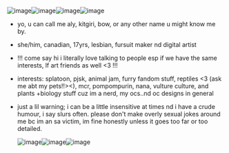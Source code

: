 ![image](https://github.com/user-attachments/assets/d2e33c0e-c4f7-443c-b58d-267248a148ae)![image](https://github.com/user-attachments/assets/81de24d6-1750-476f-ace9-787665c56f25)![image](https://github.com/user-attachments/assets/024b2eb0-1647-4542-b890-0298de6b1cfa)![image](https://github.com/user-attachments/assets/49295ec5-6ed5-4c97-96ee-67db5ff62f5b)

- yo, u can call me aly, kitgiri, bow, or any other name u might know me by.
- she/him, canadian, 17yrs, lesbian, fursuit maker nd digital artist
- !!! come say hi i literally love talking to people esp if we have the same interests, lf art friends as well <3 !!!

- interests: splatoon, pjsk, animal jam, furry fandom stuff, reptiles <3 (ask me abt my pets!!><), mcr, pompompurin, nana, vulture culture, and plants +biology stuff cuz im a nerd, my ocs..nd oc designs in general
- just a lil warning; i can be a little insensitive at times nd i have a crude humour, i say slurs often. please don't make overly sexual jokes around me bc im an sa victim, im fine honestly unless it goes too far or too detailed.

  ![image](https://github.com/user-attachments/assets/3a14cba5-77d4-441c-9b82-f9b48209e5dd)![image](https://github.com/user-attachments/assets/895f9c87-ce91-4742-920d-5c12c238af7f)![image](https://github.com/user-attachments/assets/dd217cb6-1f31-4c19-8b5f-c1bddb72153e)



